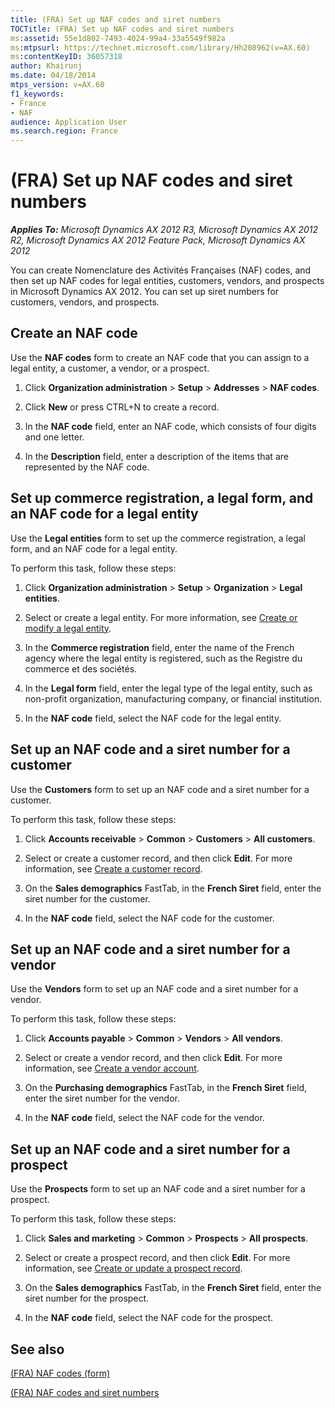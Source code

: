 ```yaml
---
title: (FRA) Set up NAF codes and siret numbers
TOCTitle: (FRA) Set up NAF codes and siret numbers
ms:assetid: 55e1d802-7493-4024-99a4-33a5549f982a
ms:mtpsurl: https://technet.microsoft.com/library/Hh208962(v=AX.60)
ms:contentKeyID: 36057318
author: Khairunj
ms.date: 04/18/2014
mtps_version: v=AX.60
f1_keywords:
- France
- NAF
audience: Application User
ms.search.region: France
---
```


# (FRA) Set up NAF codes and siret numbers 


_**Applies To:** Microsoft Dynamics AX 2012 R3, Microsoft Dynamics AX 2012 R2, Microsoft Dynamics AX 2012 Feature Pack, Microsoft Dynamics AX 2012_

You can create Nomenclature des Activités Françaises (NAF) codes, and then set up NAF codes for legal entities, customers, vendors, and prospects in Microsoft Dynamics AX 2012. You can set up siret numbers for customers, vendors, and prospects.

## Create an NAF code

Use the **NAF codes** form to create an NAF code that you can assign to a legal entity, a customer, a vendor, or a prospect.

1.  Click **Organization administration** \> **Setup** \> **Addresses** \> **NAF codes**.

2.  Click **New** or press CTRL+N to create a record.

3.  In the **NAF code** field, enter an NAF code, which consists of four digits and one letter.

4.  In the **Description** field, enter a description of the items that are represented by the NAF code.

## Set up commerce registration, a legal form, and an NAF code for a legal entity

Use the **Legal entities** form to set up the commerce registration, a legal form, and an NAF code for a legal entity.

To perform this task, follow these steps:

1.  Click **Organization administration** \> **Setup** \> **Organization** \> **Legal entities**.

2.  Select or create a legal entity. For more information, see [Create or modify a legal entity](create-or-modify-a-legal-entity.md).

3.  In the **Commerce registration** field, enter the name of the French agency where the legal entity is registered, such as the Registre du commerce et des sociétés.

4.  In the **Legal form** field, enter the legal type of the legal entity, such as non-profit organization, manufacturing company, or financial institution.

5.  In the **NAF code** field, select the NAF code for the legal entity.

## Set up an NAF code and a siret number for a customer

Use the **Customers** form to set up an NAF code and a siret number for a customer.

To perform this task, follow these steps:

1.  Click **Accounts receivable** \> **Common** \> **Customers** \> **All customers**.

2.  Select or create a customer record, and then click **Edit**. For more information, see [Create a customer record](create-a-customer-record.md).

3.  On the **Sales demographics** FastTab, in the **French Siret** field, enter the siret number for the customer.

4.  In the **NAF code** field, select the NAF code for the customer.

## Set up an NAF code and a siret number for a vendor

Use the **Vendors** form to set up an NAF code and a siret number for a vendor.

To perform this task, follow these steps:

1.  Click **Accounts payable** \> **Common** \> **Vendors** \> **All vendors**.

2.  Select or create a vendor record, and then click **Edit**. For more information, see [Create a vendor account](create-a-vendor-account.md).

3.  On the **Purchasing demographics** FastTab, in the **French Siret** field, enter the siret number for the vendor.

4.  In the **NAF code** field, select the NAF code for the vendor.

## Set up an NAF code and a siret number for a prospect

Use the **Prospects** form to set up an NAF code and a siret number for a prospect.

To perform this task, follow these steps:

1.  Click **Sales and marketing** \> **Common** \> **Prospects** \> **All prospects**.

2.  Select or create a prospect record, and then click **Edit**. For more information, see [Create or update a prospect record](create-or-update-a-prospect-record.md).

3.  On the **Sales demographics** FastTab, in the **French Siret** field, enter the siret number for the prospect.

4.  In the **NAF code** field, select the NAF code for the prospect.

## See also

[(FRA) NAF codes (form)](https://technet.microsoft.com/library/hh227617\(v=ax.60\))

[(FRA) NAF codes and siret numbers](fra-naf-codes-and-siret-numbers.md)

  


